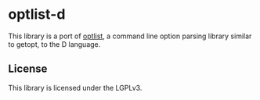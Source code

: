 # optlist-d
This library is a port of [optlist](https://github.com/MichaelDipperstein/optlist), a command line option parsing library similar to getopt, to the D language.

## License
This library is licensed under the LGPLv3.
